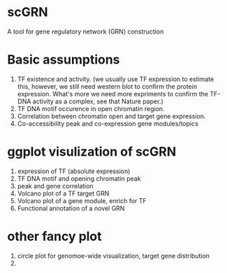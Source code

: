 # scGRN
A tool for gene regulatory network (GRN) construction

# Basic assumptions
1. TF existence and activity. (we usually use TF expression to estimate this, however, we still need western blot to confirm the protein expression. What's more we need more expriments to confirm the TF-DNA activity as a complex, see that Nature paper.)
2. TF DNA motif occurence in open chromatin region. 
3. Correlation between chromatin open and target gene expression.
4. Co-accessibility peak and co-expression gene modules/topics

# ggplot visulization of scGRN
1. expression of TF (absolute expression)
2. TF DNA motif and opening chromatin peak
3. peak and gene correlation
4. Volcano plot of a TF target GRN
5. Volcano plot of a gene module, enrich for TF
6. Functional annotation of a novel GRN

# other fancy plot
1. circle plot for genomoe-wide visualization, target gene distribution
2. 

